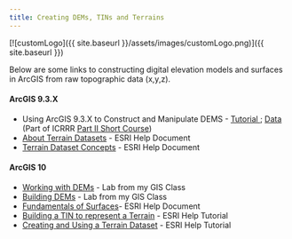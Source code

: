 ```yaml
---
title: Creating DEMs, TINs and Terrains
---
```


[![customLogo]({{ site.baseurl }}/assets/images/customLogo.png)]({{ site.baseurl }})

Below are some links to constructing digital elevation models and surfaces in ArcGIS from raw topographic data (x,y,z).

#### ArcGIS 9.3.X

- Using ArcGIS 9.3.X to Construct and Manipulate DEMS - [Tutorial ](http://etal.usu.edu/ICRRR/PartII/2010/Part_II/ICRRR_D2_Topo_Excercise.pdf); [Data](http://etal.usu.edu/ICRRR/PartII/2010/Part_II/ProvoTopoData.zip) (Part of ICRRR [Part II Short Course](http://www.cnr.usu.edu/streamrestoration/htm/course-information))
- [About Terrain Datasets](http://webhelp.esri.com/arcgisdesktop/9.3/index.cfm?topicname=about%20terrain%20surfaces) - ESRI Help Document
- [Terrain Dataset Concepts](http://webhelp.esri.com/arcgisdesktop/9.3/index.cfm?TopicName=Terrain_dataset_concepts) - ESRI Help Document

#### ArcGIS 10

- [Working with DEMs](http://gis.joewheaton.org/assignments/labs/lab06-1) - Lab from my GIS Class
- [Building DEMs](http://gis.joewheaton.org/assignments/labs/lab-07---building-dems) - Lab from my GIS Class
- [Fundamentals of Surfaces](http://help.arcgis.com/en/arcgisdesktop/10.0/help/index.html#/Fundamentals_of_Surfaces/00q80000005z000000/)- ESRI Help Document
- [Building a TIN to represent a Terrain](http://help.arcgis.com/en/arcgisdesktop/10.0/help/index.html#/Exercise_4_Building_a_TIN_to_represent_terrain/00q8000000w1000000/) - ESRI Help Tutorial
- [Creating and Using a Terrain Dataset](http://help.arcgis.com/en/arcgisdesktop/10.0/help/index.html#/Exercise_8_Creating_and_using_a_terrain_dataset/00q800000007000000/) - ESRI Help Tutorial

